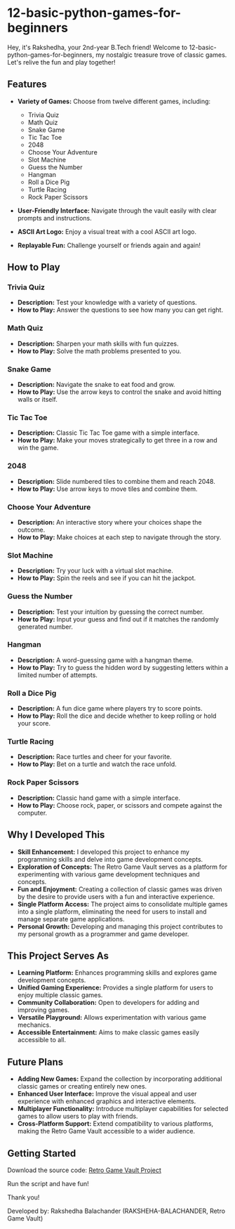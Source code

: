 # 12-basic-python-games-for-beginners

Hey, it's Rakshedha, your 2nd-year B.Tech friend! Welcome to 12-basic-python-games-for-beginners, my nostalgic treasure trove of classic games. Let's relive the fun and play together!

## Features

- **Variety of Games:** Choose from twelve different games, including:
    - Trivia Quiz
    - Math Quiz
    - Snake Game
    - Tic Tac Toe
    - 2048
    - Choose Your Adventure
    - Slot Machine
    - Guess the Number
    - Hangman
    - Roll a Dice Pig
    - Turtle Racing
    - Rock Paper Scissors

- **User-Friendly Interface:** Navigate through the vault easily with clear prompts and instructions.
- **ASCII Art Logo:** Enjoy a visual treat with a cool ASCII art logo.
- **Replayable Fun:** Challenge yourself or friends again and again!

## How to Play

### Trivia Quiz
- **Description:** Test your knowledge with a variety of questions.
- **How to Play:** Answer the questions to see how many you can get right.

### Math Quiz
- **Description:** Sharpen your math skills with fun quizzes.
- **How to Play:** Solve the math problems presented to you.

### Snake Game
- **Description:** Navigate the snake to eat food and grow.
- **How to Play:** Use the arrow keys to control the snake and avoid hitting walls or itself.

### Tic Tac Toe
- **Description:** Classic Tic Tac Toe game with a simple interface.
- **How to Play:** Make your moves strategically to get three in a row and win the game.

### 2048
- **Description:** Slide numbered tiles to combine them and reach 2048.
- **How to Play:** Use arrow keys to move tiles and combine them.

### Choose Your Adventure
- **Description:** An interactive story where your choices shape the outcome.
- **How to Play:** Make choices at each step to navigate through the story.

### Slot Machine
- **Description:** Try your luck with a virtual slot machine.
- **How to Play:** Spin the reels and see if you can hit the jackpot.

### Guess the Number
- **Description:** Test your intuition by guessing the correct number.
- **How to Play:** Input your guess and find out if it matches the randomly generated number.

### Hangman
- **Description:** A word-guessing game with a hangman theme.
- **How to Play:** Try to guess the hidden word by suggesting letters within a limited number of attempts.

### Roll a Dice Pig
- **Description:** A fun dice game where players try to score points.
- **How to Play:** Roll the dice and decide whether to keep rolling or hold your score.

### Turtle Racing
- **Description:** Race turtles and cheer for your favorite.
- **How to Play:** Bet on a turtle and watch the race unfold.

### Rock Paper Scissors
- **Description:** Classic hand game with a simple interface.
- **How to Play:** Choose rock, paper, or scissors and compete against the computer.

## Why I Developed This

- **Skill Enhancement:** I developed this project to enhance my programming skills and delve into game development concepts.
- **Exploration of Concepts:** The Retro Game Vault serves as a platform for experimenting with various game development techniques and concepts.
- **Fun and Enjoyment:** Creating a collection of classic games was driven by the desire to provide users with a fun and interactive experience.
- **Single Platform Access:** The project aims to consolidate multiple games into a single platform, eliminating the need for users to install and manage separate game applications.
- **Personal Growth:** Developing and managing this project contributes to my personal growth as a programmer and game developer.

## This Project Serves As

- **Learning Platform:** Enhances programming skills and explores game development concepts.
- **Unified Gaming Experience:** Provides a single platform for users to enjoy multiple classic games.
- **Community Collaboration:** Open to developers for adding and improving games.
- **Versatile Playground:** Allows experimentation with various game mechanics.
- **Accessible Entertainment:** Aims to make classic games easily accessible to all.

## Future Plans

- **Adding New Games:** Expand the collection by incorporating additional classic games or creating entirely new ones.
- **Enhanced User Interface:** Improve the visual appeal and user experience with enhanced graphics and interactive elements.
- **Multiplayer Functionality:** Introduce multiplayer capabilities for selected games to allow users to play with friends.
- **Cross-Platform Support:** Extend compatibility to various platforms, making the Retro Game Vault accessible to a wider audience.

## Getting Started

Download the source code: [Retro Game Vault Project](https://github.com/RAKSHEDHA/Retro-Game-Vault)

Run the script and have fun!

Thank you!

Developed by: Rakshedha Balachander (RAKSHEHA-BALACHANDER, Retro Game Vault)
